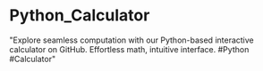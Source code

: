 # Python_Calculator
 "Explore seamless computation with our Python-based interactive calculator on GitHub. Effortless math, intuitive interface. #Python #Calculator"
